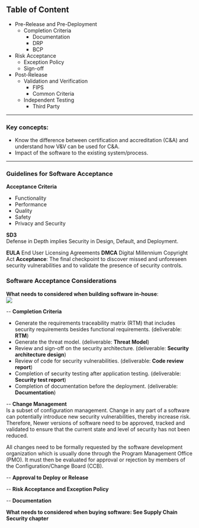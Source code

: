 ## Table of Content

- Pre-Release and Pre-Deployment
	- Completion Criteria
		- Documentation
		- DRP
		- BCP
- Risk Acceptance
	- Exception Policy
	- Sign-off
- Post-Release
	- Validation and Verification
		- FIPS
		- Common Criteria
	- Independent Testing
		- Third Party
---

### Key concepts:
-   Know the difference between certification and accreditation (C&A) and understand how V&V can be used for C&A.
- Impact of the software to the existing system/process.
---

### Guidelines for Software Acceptance

**Acceptance Criteria**  
- Functionality
- Performance
- Quality
- Safety
- Privacy and Security

**SD3**  
Defense in Depth implies Security in Design, Default, and Deployment.

**EULA** End User Licensing Agreements
**DMCA** Digital Millennium Copyright Act
**Acceptance**: The final checkpoint to discover missed and unforeseen security vulnerabilities and to validate the presence of security controls.

### Software Acceptance Considerations
**What needs to considered when building software in-house**:  
![](https://lh3.googleusercontent.com/aty-udi1Qnisxl0mj8jQsrCYli0prEc6PPl_Jq6-MAF8cdIBu8P6oJpK8LQhwPlsEEVEMMU61f5bxA)

 -- **Completion Criteria**  
- Generate the requirements traceability matrix (RTM) that includes security requirements besides functional requirements. 
  (deliverable: **RTM**)
- Generate the threat model. 
  (deliverable: **Threat Model**)
- Review and sign-off on the security architecture. 
  (deliverable: **Security architecture design**)
- Review of code for security vulnerabilities. 
  (deliverable: **Code review report**)
- Completion of security testing after application testing. 
  (deliverable: **Security test report**)
- Completion of documentation before the deployment. 
  (deliverable: **Documentation**)

-- **Change Management**  
Is a subset of configuration management.
Change in any part of a software can potentially introduce new security vulnerabilities, thereby increase risk. Therefore, Newer versions of software need to be approved, tracked and validated to ensure that the current state and level of security has not been reduced.

All changes need to be formally requested by the software development organization which is usually done through the Program Management Office (PMO). It must then be evaluated for approval or rejection by members of the Configuration/Change Board (CCB).

-- **Approval to Deploy or Release**  

-- **Risk Acceptance and Exception Policy**

-- **Documentation**  

**What needs to considered when buying software: See Supply Chain Security chapter**  

<!--stackedit_data:
eyJoaXN0b3J5IjpbLTE5Mzc0NDMyMjQsLTE4OTYzOTQzMTYsLT
ExOTQ4MjA5MzAsNTY2OTQwMDEyLDEyNjAxNTg1MTIsMTM4OTM1
OTEzMyw2NzkzNjAyOTcsMTQ3NjMwNTc3NywtNzQ3MDUzNjM0LC
03MzI0NzI2MTgsLTE3NjIxNjAxOTksMjA3MzQyOTM0Myw2NzU4
MTI5NSwxNDA4OTQ4MjE4XX0=
-->